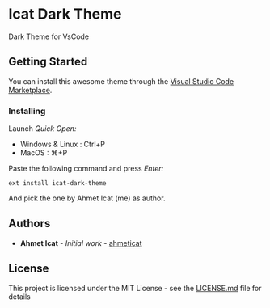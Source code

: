 # Icat Dark Theme 

Dark Theme for VsCode

## Getting Started

You can install this awesome theme through the [Visual Studio Code Marketplace](https://marketplace.visualstudio.com/items?itemName=ahmeticat.icat-dark-theme).

### Installing

Launch *Quick Open:*

* Windows & Linux : Ctrl+P
* MacOS : ⌘+P

Paste the following command and press *Enter:*

```
ext install icat-dark-theme
```

And pick the one by Ahmet Icat (me) as author.

## Authors

* **Ahmet Icat** - *Initial work* - [ahmeticat](https://github.com/ahmeticat)

## License

This project is licensed under the MIT License - see the [LICENSE.md](https://github.com/ahmeticat/Icat-Dark-Theme/blob/master/README.md) file for details


